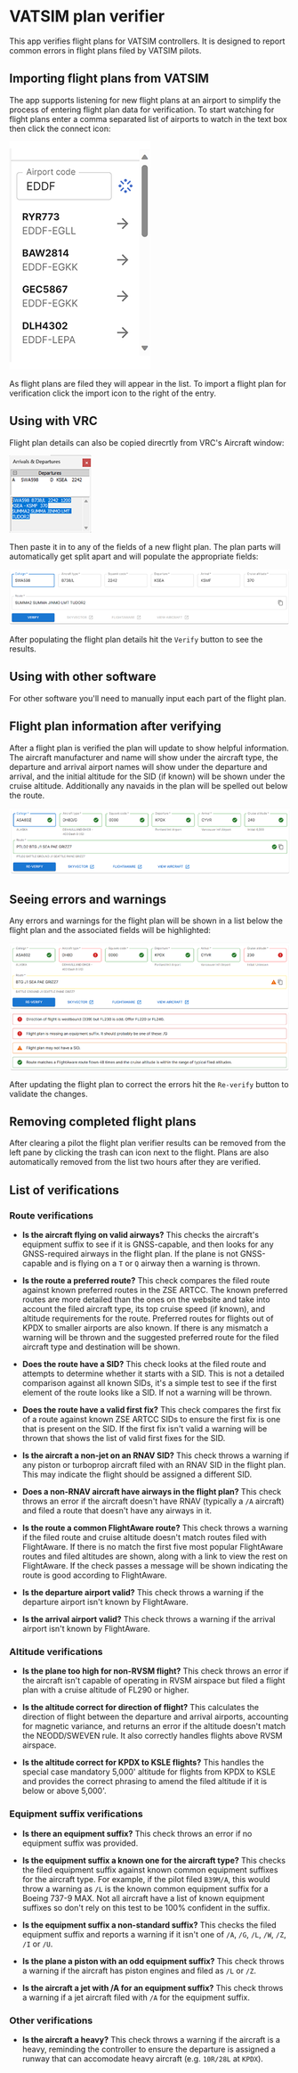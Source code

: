 # VATSIM plan verifier

This app verifies flight plans for VATSIM controllers. It is designed to report
common errors in flight plans filed by VATSIM pilots.

## Importing flight plans from VATSIM

The app supports listening for new flight plans at an airport to simplify the process of entering
flight plan data for verification. To start watching for flight plans enter a comma separated
list of airports to watch in the text box then click the connect icon:

![Configuring VATSIM flight plan import](client/public/help_vatsimImport.png)

As flight plans are filed they will appear in the list. To import a flight plan for verification
click the import icon to the right of the entry.

## Using with VRC

Flight plan details can also be copied direcrtly from VRC's Aircraft window:

![VRC arrivals & departures window](client/public/help_vrcArrivalsDepartures.png?raw=true)

Then paste it in to any of the fields of a new flight plan. The plan parts will automatically
get split apart and will populate the appropriate fields:

![VRC flight plan after being pasted into a new verifier form](client/public/help_planAfterPaste.png?raw=true)

After populating the flight plan details hit the `Verify` button to see the results.

## Using with other software

For other software you'll need to manually input each part of the flight plan.

## Flight plan information after verifying

After a flight plan is verified the plan will update to show helpful information. The aircraft manufacturer and
name will show under the aircraft type, the departure and arrival airport names will show
under the departure and arrival, and the initial altitude for the SID (if known) will be shown
under the cruise altitude. Additionally any navaids in the plan will be spelled out below the route.

![Flight plan after verifying](client/public/help_planAfterVerifying.png?raw=true)

## Seeing errors and warnings

Any errors and warnings for the flight plan will be shown in a list below the flight plan
and the associated fields will be highlighted:

![Flight plan with errors and warnings](client/public/help_planWithErrorsAndWarnings.png?raw=true)

After updating the flight plan to correct the errors hit the `Re-verify` button to validate
the changes.

## Removing completed flight plans

After clearing a pilot the flight plan verifier results can be removed from the left pane
by clicking the trash can icon next to the flight. Plans are also automatically removed
from the list two hours after they are verified.

## List of verifications

### Route verifications

* **Is the aircraft flying on valid airways?** This checks the aircraft's equipment suffix to see if it is GNSS-capable, and then looks for any GNSS-required airways in the flight plan. If the plane is not GNSS-capable and is flying on a `T` or `Q` airway then a warning is thrown.

* **Is the route a preferred route?** This check compares the filed route against known preferred routes in the ZSE ARTCC. The known preferred routes are more detailed than the ones on the website and take into account the filed aircraft type, its top cruise speed (if known), and altitude requirements for the route. Preferred routes for flights out of KPDX to smaller airports are also known. If there is any mismatch a warning will be thrown and the suggested preferred route for the filed aircraft type and destination will be shown.

* **Does the route have a SID?** This check looks at the filed route and attempts to determine whether it starts with a SID. This is not a detailed comparison against all known SIDs, it's a simple test to see if the first element of the route looks like a SID. If not a warning will be thrown.

* **Does the route have a valid first fix?** This check compares the first fix of a route against known ZSE ARTCC SIDs to ensure the first fix is one that is present on the SID. If the first fix isn't valid a warning will be thrown that shows the list of valid first fixes for the SID.

* **Is the aircraft a non-jet on an RNAV SID?** This check throws a warning if any piston or turboprop aircraft filed with an RNAV SID in the flight plan. This may indicate the flight should be assigned a different SID.

* **Does a non-RNAV aircraft have airways in the flight plan?** This check throws an error if the aircraft doesn't have RNAV (typically a `/A` aircraft) and filed a route that doesn't have any airways in it.

* **Is the route a common FlightAware route?** This check throws a warning if the filed route and cruise altitude doesn't match routes filed with FlightAware. If there is no match the first five most popular FlightAware routes and filed altitudes are shown, along with a link to view the rest on FlightAware. If the check passes a message will be shown indicating the route is good according to FlightAware.

* **Is the departure airport valid?** This check throws a warning if the departure airport isn't known by FlightAware.

* **Is the arrival airport valid?** This check throws a warning if the arrival airport isn't known by FlightAware.

### Altitude verifications

* **Is the plane too high for non-RVSM flight?** This check throws an error if the aircraft isn't capable of operating in RVSM airspace but filed a flight plan with a cruise altitude of FL290 or higher.

* **Is the altitude correct for direction of flight?** This calculates the direction of flight between the departure and arrival airports, accounting for magnetic variance, and returns an error if the altitude doesn't match the NEODD/SWEVEN rule. It also correctly handles flights above RVSM airspace.

* **Is the altitude correct for KPDX to KSLE flights?** This handles the special case mandatory 5,000' altitude for flights from KPDX to KSLE and provides the correct phrasing to amend the filed altitude if it is below or above 5,000'.

### Equipment suffix verifications

* **Is there an equipment suffix?** This check throws an error if no equipment suffix was provided.

* **Is the equipment suffix a known one for the aircraft type?** This checks the filed equipment suffix against known common equipment suffixes for the aircraft type. For example, if the pilot filed `B39M/A`, this would throw a warning as `/L` is the known common equipment suffix for a Boeing 737-9 MAX. Not all aircraft have a list of known equipment suffixes so don't rely on this test to be 100% confident in the suffix.

* **Is the equipment suffix a non-standard suffix?** This checks the filed equipment suffix and reports a warning if it isn't one of `/A`, `/G`, `/L`, `/W`, `/Z`, `/I` or `/U`.

* **Is the plane a piston with an odd equipment suffix?** This check throws a warning if the aircraft has piston engines and filed as `/L` or `/Z`.

* **Is the aircraft a jet with /A for an equipment suffix?** This check throws a warning if a jet aircraft filed with `/A` for the equipment suffix.

### Other verifications

* **Is the aircraft a heavy?** This check throws a warning if the aircraft is a heavy, reminding the controller to ensure the departure is assigned a runway that can accomodate heavy aircraft (e.g. `10R/28L` at `KPDX`).
